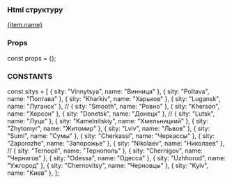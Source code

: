 ### Html структуру

<WidgetWrapper pageName="Weathers">
  <div class="weather-dashboard">
    <Container class="container">
      <div class="dashboard-weathers">
        <a href="{city}" class="weather-card">{item.name}</a>
      </div>
    </Container>
  </div>
</WidgetWrapper>



### Props

const props = {};



### CONSTANTS

const sitys = [
{ sity: "Vinnytsya", name: "Винница" },
{ sity: "Poltava", name: "Полтава" },
{ sity: "Kharkiv", name: "Харьков" },
{ sity: "Lugansk", name: "Луганск" }, //
{ sity: "Smooth", name: "Ровно" },
{ sity: "Kherson", name: "Херсон" },
{ sity: "Donetsk", name: "Донецк" }, //
{ sity: "Lutsk", name: "Луцк" },
{ sity: "Kamelnitskiy", name: "Хмельницкий" },
{ sity: "Zhytomyr", name: "Житомир" },
{ sity: "Lviv", name: "Львов" },
{ sity: "Sumi", name: "Сумы" },
{ sity: "Cherkassi", name: "Черкассы" },
{ sity: "Zaporozhe", name: "Запорожье" },
{ sity: "Nikolaev", name: "Николаев" }, //
{ sity: "Ternopil", name: "Тернополь" },
{ sity: "Chernigov", name: "Чернигов" },
{ sity: "Odessa", name: "Одесса" },
{ sity: "Uzhhorod", name: "Ужгород" },
{ sity: "Chernovitsy", name: "Черновцы" },
{ sity: "Kyiv", name: "Киев" },
];